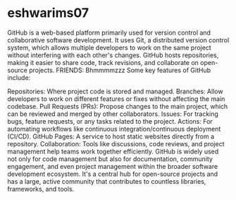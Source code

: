 # eshwarims07
GitHub is a web-based platform primarily used for version control and collaborative software development. It uses Git, a distributed version control system, which allows multiple developers to work on the same project without interfering with each other's changes. GitHub hosts repositories, making it easier to share code, track revisions, and collaborate on open-source projects.
FRIENDS:
Bhmmmmzzz
Some key features of GitHub include:

Repositories: Where project code is stored and managed.
Branches: Allow developers to work on different features or fixes without affecting the main codebase.
Pull Requests (PRs): Propose changes to the main project, which can be reviewed and merged by other collaborators.
Issues: For tracking bugs, feature requests, or any tasks related to the project.
Actions: For automating workflows like continuous integration/continuous deployment (CI/CD).
GitHub Pages: A service to host static websites directly from a repository.
Collaboration: Tools like discussions, code reviews, and project management help teams work together efficiently.
GitHub is widely used not only for code management but also for documentation, community engagement, and even project management within the broader software development ecosystem. It's a central hub for open-source projects and has a large, active community that contributes to countless libraries, frameworks, and tools.







